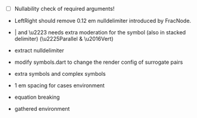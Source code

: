 * [ ] Nullability check of required arguments!

* LeftRight should remove 0.12 em nulldelimiter introduced by FracNode.

* | and \u2223 needs extra moderation for the symbol (also in stacked delimiter) (\u2225Parallel & \u2016Vert)

* extract nulldelimiter

* modify symbols.dart to change the render config of surrogate pairs

* extra symbols and complex symbols

* 1 em spacing for cases environment

* equation breaking

* gathered environment